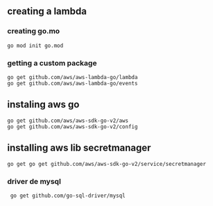 ## creating a lambda

### creating go.mo

```
go mod init go.mod
```

### getting a custom package

```
go get github.com/aws/aws-lambda-go/lambda
go get github.com/aws/aws-lambda-go/events
```

## instaling aws go

```
go get github.com/aws/aws-sdk-go-v2/aws
go get github.com/aws/aws-sdk-go-v2/config
```

## installing aws lib secretmanager

```
go get go get github.com/aws/aws-sdk-go-v2/service/secretmanager
```

### driver de mysql

```
 go get github.com/go-sql-driver/mysql
```
